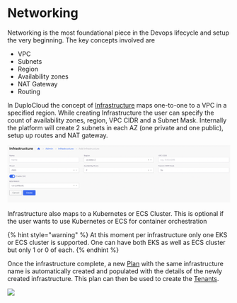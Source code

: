 # Networking

Networking is the most foundational piece in the Devops lifecycle and setup the very beginning. The key concepts involved are

* VPC
* Subnets
* Region
* Availability zones
* NAT Gateway
* Routing

In DuploCloud the concept of [Infrastructure](../../getting-started/application-focussed-interface/infrastructure.md) maps one-to-one to a VPC in a specified region. While creating Infrastructure the user can specify the count of availability zones, region, VPC CIDR and a Subnet Mask. Internally the platform will create 2 subnets in each AZ (one private and one public), setup up routes and NAT gateway.&#x20;

![](<../../.gitbook/assets/image (15) (1) (1) (2) (1).png>)

Infrastructure also maps to a Kubernetes or ECS Cluster. This is optional if the user wants to use Kubernetes or ECS for container orchestration

{% hint style="warning" %}
At this moment per infrastructure only one EKS or ECS cluster is supported. One can have both EKS as well as ECS cluster but only 1 or 0 of each.&#x20;
{% endhint %}



Once the infrastructure complete, a new [Plan](../../getting-started/application-focussed-interface/plan.md) with the same infrastructure name is automatically created and populated with the details of the newly created infrastructure. This plan can then be used to create the [Tenants](../../getting-started/application-focussed-interface/tenant.md).

![](https://duplocloud.com/wp-content/uploads/2021/11/infra-plan.png)
